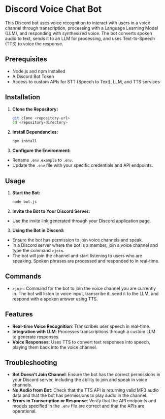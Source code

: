 # Discord Voice Chat Bot

This Discord bot uses voice recognition to interact with users in a voice channel through transcription, processing with a Language Learning Model (LLM), and responding with synthesized voice. The bot converts spoken audio to text, sends it to an LLM for processing, and uses Text-to-Speech (TTS) to voice the response.

## Prerequisites

- Node.js and npm installed
- A Discord Bot Token
- Access to custom APIs for STT (Speech to Text), LLM, and TTS services

## Installation

1. **Clone the Repository:**
   ```bash
   git clone <repository-url>
   cd <repository-directory>
   ```

2. **Install Dependencies:**
   ```bash
   npm install
   ```

3. **Configure the Environment:**
- Rename `.env.example` to `.env`.
- Update the `.env` file with your specific credentials and API endpoints.

## Usage
1. **Start the Bot:**
   ```bash
   node bot.js
   ```

2. **Invite the Bot to Your Discord Server:**
- Use the invite link generated through your Discord application page.

3. **Using the Bot in Discord:**
- Ensure the bot has permission to join voice channels and speak.
- In a Discord server where the bot is a member, join a voice channel and type the command `>join`.
- The bot will join the channel and start listening to users who are speaking. Spoken phrases are processed and responded to in real-time.

## Commands
- `>join`: Command for the bot to join the voice channel you are currently in. The bot will listen to voice input, transcribe it, send it to the LLM, and respond with a spoken answer using TTS.

## Features
- **Real-time Voice Recognition**: Transcribes user speech in real-time.
- **Integration with LLM**: Processes transcriptions through a custom LLM to generate responses.
- **Voice Responses**: Uses TTS to convert text responses into speech, playing them back into the voice channel.

## Troubleshooting
- **Bot Doesn't Join Channel**: Ensure the bot has the correct permissions in your Discord server, including the ability to join and speak in voice channels.
- **No Audio from Bot**: Check that the TTS API is returning valid MP3 audio data and that the bot has permissions to play audio in the channel.
- **Errors in Transcription or Response**: Verify that the API endpoints and models specified in the `.env` file are correct and that the APIs are operational.